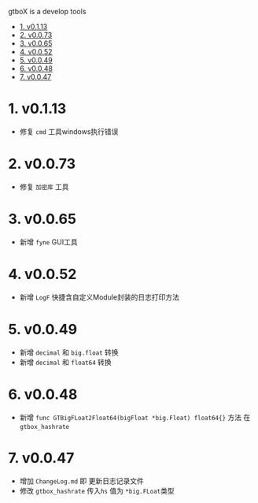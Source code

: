 gtboX is a develop tools
<!-- TOC -->

- [1. v0.1.13](#1-v0113)
- [2. v0.0.73](#2-v0073)
- [3. v0.0.65](#3-v0065)
- [4. v0.0.52](#4-v0052)
- [5. v0.0.49](#5-v0049)
- [6. v0.0.48](#6-v0048)
- [7. v0.0.47](#7-v0047)

<!-- /TOC -->
# 1. v0.1.13
* 修复 `cmd` 工具windows执行错误

# 2. v0.0.73
* 修复 `加密库` 工具

# 3. v0.0.65
* 新增 `fyne` GUI工具

# 4. v0.0.52
* 新增 `LogF` 快捷含自定义Module封装的日志打印方法

# 5. v0.0.49
* 新增 `decimal` 和 `big.float` 转换
* 新增 `decimal` 和 `float64` 转换

# 6. v0.0.48
* 新增  `func GTBigFLoat2Float64(bigFloat *big.Float) float64{}` 方法 在 `gtbox_hashrate`

# 7. v0.0.47
* 增加 `ChangeLog.md` 即 更新日志记录文件
* 修改 `gtbox_hashrate` 传入`hs` 值为 `*big.FLoat`类型
